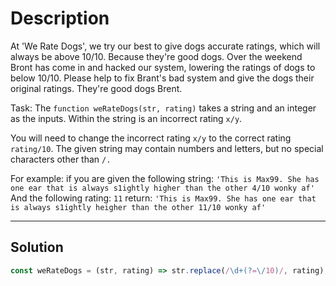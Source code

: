 # Description

At 'We Rate Dogs', we try our best to give dogs accurate ratings, which will always be above 10/10. Because they're good dogs. Over the weekend Bront has come in and hacked our system, lowering the ratings of dogs to below 10/10. Please help to fix Brant's bad system and give the dogs their original ratings. They're good dogs Brent.

Task:
The `function weRateDogs(str, rating)` takes a string and an integer as the inputs. Within the string is an incorrect rating `x/y`.

You will need to change the incorrect rating `x/y` to the correct rating `rating/10`. The given string may contain numbers and letters, but no special characters other than `/.`

For example:
if you are given the following string:
`'This is Max99. She has one ear that is always s1ightly higher than the other 4/10 wonky af'`
And the following rating: `11` return: `'This is Max99. She has one ear that is always s1ightly heigher than the other 11/10 wonky af'`

---

## Solution

```js
const weRateDogs = (str, rating) => str.replace(/\d+(?=\/10)/, rating);
```
